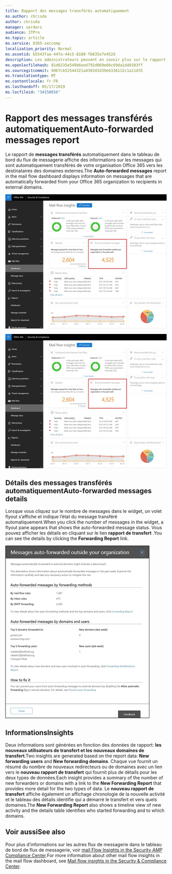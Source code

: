 ```yaml
---
title: Rapport des messages transférés automatiquement
ms.author: chrisda
author: chrisda
manager: serdars
audience: ITPro
ms.topic: article
ms.service: O365-seccomp
localization_priority: Normal
ms.assetid: b5543faa-44fa-44c5-8180-fb835e7e452d
description: Les administrateurs peuvent en savoir plus sur le rapport de messages transférés automatiquement dans le tableau de bord de flux de messagerie dans le centre de sécurité & de la sécurité d’Office 365.
ms.openlocfilehash: 81d6235e549b6eed792d069e66c69da1d40103ff
ms.sourcegitcommit: 9d67cb52544321a430343d39eb336112c1a11d35
ms.translationtype: MT
ms.contentlocale: fr-FR
ms.lasthandoff: 05/17/2019
ms.locfileid: "34158656"
---
```

# <a name="auto-forwarded-messages-report"></a><span data-ttu-id="7e021-103">Rapport des messages transférés automatiquement</span><span class="sxs-lookup"><span data-stu-id="7e021-103">Auto-forwarded messages report</span></span>

<span data-ttu-id="7e021-104">Le rapport de **messages transférés** automatiquement dans le tableau de bord du flux de messagerie affiche des informations sur les messages qui sont automatiquement transférés de votre organisation Office 365 vers les destinataires des domaines externes.</span><span class="sxs-lookup"><span data-stu-id="7e021-104">The **Auto-forwarded messages** report in the mail flow dashboard displays information on messages that are automatically forwarded from your Office 365 organization to recipients in external domains.</span></span>

![La vue messages transmis automatiquement dans le centre de sécurité & Office 365 Security](media/8bc2600b-71c3-4b37-b4d0-9435fe0cfc8d.png)

![Rapport de messages transférés automatiquement dans le tableau de bord de flux de messagerie dans le centre de sécurité & de sécurité Office 365](media/8bc2600b-71c3-4b37-b4d0-9435fe0cfc8d.png)

## <a name="auto-forwarded-messages-details"></a><span data-ttu-id="7e021-107">Détails des messages transférés automatiquement</span><span class="sxs-lookup"><span data-stu-id="7e021-107">Auto-forwarded messages details</span></span>

<span data-ttu-id="7e021-108">Lorsque vous cliquez sur le nombre de messages dans le widget, un volet flyout s’affiche et indique l’état du message transféré automatiquement.</span><span class="sxs-lookup"><span data-stu-id="7e021-108">When you click the number of messages in the widget, a flyout pane appears that shows the auto-forwarded message status.</span></span> <span data-ttu-id="7e021-109">Vous pouvez afficher les détails en cliquant sur le lien **rapport de transfert** .</span><span class="sxs-lookup"><span data-stu-id="7e021-109">You can see the details by clicking the **Forwarding Report** link.</span></span>

![Menu volant des détails pour le rapport de messages transférés automatiquement dans le centre de sécurité & de la sécurité d’Office 365](media/87d0fb1e-d2ef-4901-b17c-ec32d23a539e.png)

## <a name="insights"></a><span data-ttu-id="7e021-111">Informations</span><span class="sxs-lookup"><span data-stu-id="7e021-111">Insights</span></span>

<span data-ttu-id="7e021-112">Deux informations sont générées en fonction des données de rapport: **les nouveaux utilisateurs de transfert et les** **nouveaux domaines de transfert**.</span><span class="sxs-lookup"><span data-stu-id="7e021-112">Two insights are generated based on the report data: **New forwarding users** and **New forwarding domains**.</span></span> <span data-ttu-id="7e021-113">Chaque vue fournit un résumé du nombre de nouveaux redirecteurs ou de domaines avec un lien vers le **nouveau rapport de transfert** qui fournit plus de détails pour les deux types de données.</span><span class="sxs-lookup"><span data-stu-id="7e021-113">Each insight provides a summary of the number of new forwarders or domains with a link to the **New Forwarding Report** that provides more detail for the two types of data.</span></span> <span data-ttu-id="7e021-114">Le **nouveau rapport de transfert** affiche également un affichage chronologie de la nouvelle activité et le tableau des détails identifie qui a démarré le transfert et vers quels domaines.</span><span class="sxs-lookup"><span data-stu-id="7e021-114">The **New Forwarding Report** also shows a timeline view of new activity and the details table identifies who started forwarding and to which domains.</span></span>

## <a name="see-also"></a><span data-ttu-id="7e021-115">Voir aussi</span><span class="sxs-lookup"><span data-stu-id="7e021-115">See also</span></span>

<span data-ttu-id="7e021-116">Pour plus d’informations sur les autres flux de messagerie dans le tableau de bord de flux de messagerie, voir [mail Flow Insights in the Security _AMP_ Compliance Center](mail-flow-insights.md).</span><span class="sxs-lookup"><span data-stu-id="7e021-116">For more information about other mail flow insights in the mail flow dashboard, see [Mail flow insights in the Security & Compliance Center](mail-flow-insights.md).</span></span>
